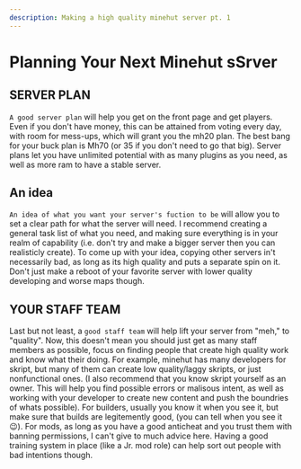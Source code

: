 ```yaml
---
description: Making a high quality minehut server pt. 1
---
```


# Planning Your Next Minehut sSrver

## SERVER PLAN

`A good server plan` will help you get on the front page and get players. Even if you don't have money, this can be attained from voting every day, with room for mess-ups, which will grant you the mh20 plan. The best bang for your buck plan is Mh70 (or 35 if you don't need to go that big). Server plans let you have unlimited potential with as many plugins as you need, as well as more ram to have a stable server.

## An idea

`An idea of what you want your server's fuction to be` will allow you to set a clear path for what the server will need. I recommend creating a general task list of what you need, and making sure everything is in your realm of capability (i.e. don't try and make a bigger server then you can realisticly create). To come up with your idea, copying other servers in't necessarily bad, as long as its high quality and puts a separate spin on it. Don't just make a reboot of your favorite server with lower quality developing and worse maps though.

## YOUR STAFF TEAM

Last but not least, a `good staff team` will help lift your server from "meh," to "quality". Now, this doesn't mean you should just get as many staff members as possible, focus on finding people that create high quality work and know what their doing. For example, minehut has many developers for skript, but many of them can create low quality/laggy skripts, or just nonfunctional ones. (I also recommend that you know skript yourself as an owner. This will help you find possible errors or malisous intent, as well as working with your developer to create new content and push the boundries of whats possible). For builders, usually you know it when you see it, but make sure that builds are legitemently good, (you can tell when you see it 😉). For mods, as long as you have a good anticheat and you trust them with banning permissions, I can't give to much advice here. Having a good training system in place (like a Jr. mod role) can help sort out people with bad intentions though.
